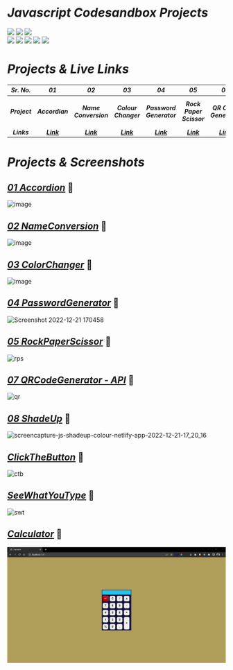 # _Javascript Codesandbox Projects_
<img src="https://img.shields.io/badge/Projects-Javascript-yellow" /> <img src="https://img.shields.io/badge/Course-Full%20Stack%20JavaScript%20Web%20Developer%20Bootcamp-blue" /> <img src="https://img.shields.io/badge/Instructor-Hitesh%20Chowdhary%20Sir-green" /><br>
<img src="https://img.shields.io/badge/HTML5-E34F26?style=flat&logo=html5&logoColor=white" /> <img src="https://img.shields.io/badge/CSS3-1572B6?style=flat&logo=css3&logoColor=white" /> <img src="https://img.shields.io/badge/JavaScript-323330?style=flat&logo=javascript&logoColor=F7DF1E" /> <img src="https://img.shields.io/badge/Codesandbox-000000?style=flat&logo=CodeSandbox&logoColor=white" /> <img src="https://img.shields.io/badge/Netlify-00C7B7?style=flat&logo=netlify&logoColor=white" />

# _Projects & Live Links_

| **_Sr. No._** | **_01_** | **_02_** | **_03_** | **_04_** | **_05_** | **_06_** | **_07_** | **_08_** | **_09_** | **_10_** |
| :---: | :---: | :---: | :---: | :---: | :---: | :---: | :---: | :---: | :---: | :---: |
| **_Project_** | **_Accordian_** | **_Name Conversion_** | **_Colour Changer_** | **_Password Generator_** | **_Rock Paper Scissor_** | **_QR Code Generator_** | **_ShadeUp_** | **_Click The Button_** | **_See What You Type_** | **_Calculator_** |
| **_Links_** |  **_[Link](https://accordion-using-js.netlify.app/)_**  | **_[Link](https://name-conversion-using-js.netlify.app/)_** | **_[Link](https://colorchanger-using-js.netlify.app/)_** | **_[Link](https://passwordgenerate-js.netlify.app/)_** | **_[Link](https://js-rock-paper-scissor.netlify.app/)_** | **_[Link](https://qrgenerator-js.netlify.app/)_** | **_[Link](https://js-shadeup-colour.netlify.app/)_** | **_[Link](https://clickthebuttonjs.netlify.app/)_** | **_[Link](https://illustrious-kangaroo-455f98.netlify.app/)_** | **_[Link](https://calculate-in-js.netlify.app/)_** |

# _Projects & Screenshots_
## _[01 Accordion](https://accordion-using-js.netlify.app/)_ 🔗

![image](https://user-images.githubusercontent.com/91872149/205884127-62a3f115-7c21-43c9-a8c4-61b6fc1d53c1.png)

## _[02 NameConversion](https://name-conversion-using-js.netlify.app/)_ 🔗

![image](https://user-images.githubusercontent.com/91872149/205885168-e5a5961c-2ebe-4d40-b603-225ca8d7a55c.png)

## _[03 ColorChanger](https://colorchanger-using-js.netlify.app/)_ 🔗

![image](https://user-images.githubusercontent.com/91872149/205883978-d277a550-eb75-4b08-927f-c3f29e8eaf10.png)

## _[04 PasswordGenerator](https://passwordgenerate-js.netlify.app)_ 🔗

![Screenshot 2022-12-21 170458](https://user-images.githubusercontent.com/91872149/208896481-fdfeb47c-592b-4632-a313-9545e511acf7.png)

## _[05 RockPaperScissor](https://js-rock-paper-scissor.netlify.app/)_ 🔗

![rps](https://user-images.githubusercontent.com/91872149/208897677-1968bd54-92d6-4579-b91a-6c0bf6fda509.png)

## _[07 QRCodeGenerator - API](https://qrgenerator-js.netlify.app/)_ 🔗

![qr](https://user-images.githubusercontent.com/91872149/208898386-f7fd5b07-2a68-48f5-a84d-4fbcf05c9120.png)

## _[08 ShadeUp](https://js-shadeup-colour.netlify.app/)_ 🔗

![screencapture-js-shadeup-colour-netlify-app-2022-12-21-17_20_16](https://user-images.githubusercontent.com/91872149/208898850-88fba399-499a-4312-8ba1-deceb8c411ea.png)

## _[ClickTheButton](https://clickthebuttonjs.netlify.app/)_ 🔗

![ctb](https://user-images.githubusercontent.com/91872149/208899348-05a56373-b9e7-4adb-ae3f-41f45570c57c.png)

## _[SeeWhatYouType](https://illustrious-kangaroo-455f98.netlify.app/)_ 🔗

![swt](https://user-images.githubusercontent.com/91872149/208899868-b8e9747e-4b05-49e1-a1f2-fd86488cef3d.png)

## _[Calculator](https://calculate-in-js.netlify.app/)_ 🔗

![Cal](./Calculator/Project%20Image/cal.png)
